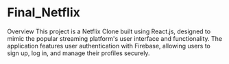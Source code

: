 # Final_Netflix
Overview This project is a Netflix Clone built using React.js, designed to mimic the popular streaming platform's user interface and functionality. The application features user authentication with Firebase, allowing users to sign up, log in, and manage their profiles securely. 
